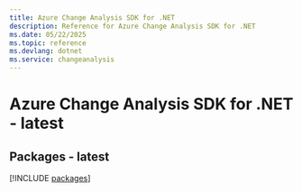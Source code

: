 ```yaml
---
title: Azure Change Analysis SDK for .NET
description: Reference for Azure Change Analysis SDK for .NET
ms.date: 05/22/2025
ms.topic: reference
ms.devlang: dotnet
ms.service: changeanalysis
---
```

# Azure Change Analysis SDK for .NET - latest
## Packages - latest
[!INCLUDE [packages](change-analysis-index.md)]